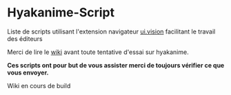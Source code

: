 # Hyakanime-Script
Liste de scripts utilisant l'extension navigateur [ui.vision](https://ui.vision) facilitant le travail des éditeurs

Merci de lire le [wiki](https://github.com/dem0nx309/Hyakanime-Script/wiki) avant toute tentative d'essai sur hyakanime.

**Ces scripts ont pour but de vous assister merci de toujours vérifier ce que vous envoyer.**

Wiki en cours de build
